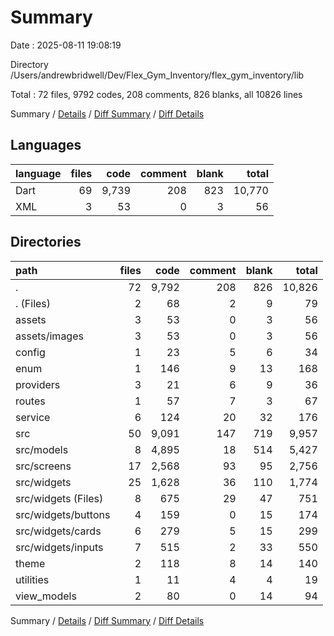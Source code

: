 # Summary

Date : 2025-08-11 19:08:19

Directory /Users/andrewbridwell/Dev/Flex_Gym_Inventory/flex_gym_inventory/lib

Total : 72 files,  9792 codes, 208 comments, 826 blanks, all 10826 lines

Summary / [Details](details.md) / [Diff Summary](diff.md) / [Diff Details](diff-details.md)

## Languages
| language | files | code | comment | blank | total |
| :--- | ---: | ---: | ---: | ---: | ---: |
| Dart | 69 | 9,739 | 208 | 823 | 10,770 |
| XML | 3 | 53 | 0 | 3 | 56 |

## Directories
| path | files | code | comment | blank | total |
| :--- | ---: | ---: | ---: | ---: | ---: |
| . | 72 | 9,792 | 208 | 826 | 10,826 |
| . (Files) | 2 | 68 | 2 | 9 | 79 |
| assets | 3 | 53 | 0 | 3 | 56 |
| assets/images | 3 | 53 | 0 | 3 | 56 |
| config | 1 | 23 | 5 | 6 | 34 |
| enum | 1 | 146 | 9 | 13 | 168 |
| providers | 3 | 21 | 6 | 9 | 36 |
| routes | 1 | 57 | 7 | 3 | 67 |
| service | 6 | 124 | 20 | 32 | 176 |
| src | 50 | 9,091 | 147 | 719 | 9,957 |
| src/models | 8 | 4,895 | 18 | 514 | 5,427 |
| src/screens | 17 | 2,568 | 93 | 95 | 2,756 |
| src/widgets | 25 | 1,628 | 36 | 110 | 1,774 |
| src/widgets (Files) | 8 | 675 | 29 | 47 | 751 |
| src/widgets/buttons | 4 | 159 | 0 | 15 | 174 |
| src/widgets/cards | 6 | 279 | 5 | 15 | 299 |
| src/widgets/inputs | 7 | 515 | 2 | 33 | 550 |
| theme | 2 | 118 | 8 | 14 | 140 |
| utilities | 1 | 11 | 4 | 4 | 19 |
| view_models | 2 | 80 | 0 | 14 | 94 |

Summary / [Details](details.md) / [Diff Summary](diff.md) / [Diff Details](diff-details.md)